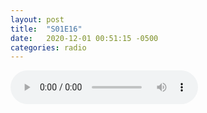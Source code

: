 ```yaml
---
layout: post
title:  "S01E16"
date:   2020-12-01 00:51:15 -0500
categories: radio
---
```

<audio controls="controls">
    <source src="https://sparechange.s3.us-east-2.amazonaws.com/SpareChange-S01E16-120120.mp3" type="audio/mpeg">
</audio>
